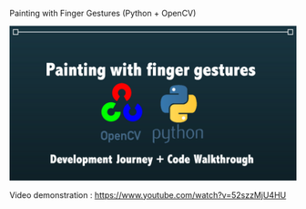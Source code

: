 Painting with Finger Gestures (Python + OpenCV)

![header](/img/header.png)

Video demonstration : https://www.youtube.com/watch?v=52szzMjU4HU
